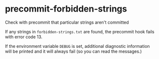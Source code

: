 # precommit-forbidden-strings
Check with precommit that particular strings aren't committed

If any strings in `forbidden-strings.txt` are found, the precommit hook fails with error code 13.

If the environment variable `DEBUG` is set, additional diagnostic information will be printed and it will always fail (so you can read the messages.)
